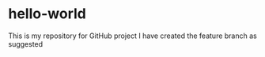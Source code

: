# hello-world
This is  my repository for GitHub project
I have created the feature branch as suggested
